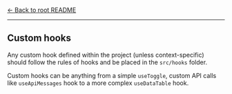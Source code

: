 [← Back to root README](?path=/&version=GBmain&anchor=learn-more)

---

## Custom hooks

Any custom hook defined within the project (unless context-specific) should follow the rules of hooks and be placed in the `src/hooks` folder.

Custom hooks can be anything from a simple `useToggle`, custom API calls like `useApiMessages` hook to a more complex `useDataTable` hook.
